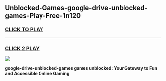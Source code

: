 
## Unblocked-Games-google-drive-unblocked-games-Play-Free-1n120
<h3>
<a href="https://premium76.site?title=google-drive-unblocked-games&ref=18A">CLICK TO PLAY</a></h3>
<hr>

<h3>
<a href="https://premium76.site?title=google-drive-unblocked-games&ref=18A">CLICK 2 PLAY</a>
  
</h3>

<a href="https://premium76.site?title=google-drive-unblocked-games&ref=18A"><img src="https://clearcache.store/games.png"></a>


**google-drive-unblocked-games games unblocked: Your Gateway to Fun and Accessible Online Gaming**
